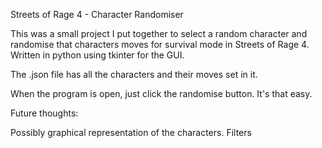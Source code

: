 Streets of Rage 4 - Character Randomiser

This was a small project I put together to select a random character and randomise that characters moves for survival mode in Streets of Rage 4. Written in python using tkinter for the GUI.

The .json file has all the characters and their moves set in it. 

When the program is open, just click the randomise button. It's that easy.

Future thoughts:

Possibly graphical representation of the characters.
Filters

